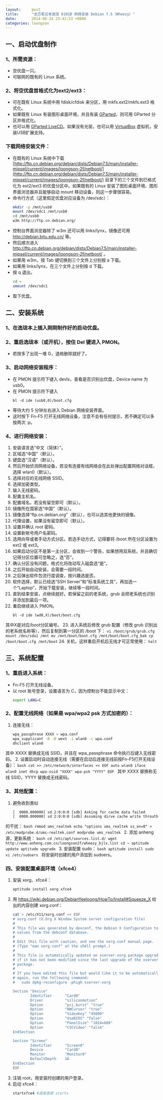 ```yaml
---
layout:     post
title:      "龙芯笔记本逸珑 8101B 网络安装 Debian 7.5（Wheezy）"
date:       2014-06-14 23:41:23 +0800
categories: loongson
---
```

## 一、启动优盘制作
### 1、所需资源：
- 空优盘一只。
- 可联网的既有的 Linux 系统。

<!--more-->

### 2、将空优盘首格式化为ext2/ext3：
- 可在既有 Linux 系统中用 fdisk/cfdisk 来分区，用 mkfs.ext2/mkfs.ext3 格式化。
- 如果既有 Linux 有装图形桌面环境，并且有装 [GParted](http://gparted.org/)，则可用 GParted 分区并格式化。
- 也可以用 [GParted LiveCD](http://gparted.org/download.php)。如果没有光驱，也可以用 [VirtualBox](https://www.virtualbox.org/) 虚拟机，安装USB扩展支持。

### 下载网络安装文件：
- 在既有的 Linux 系统中下载 [http://ftp.cn.debian.org/debian/dists/Debian7.5/main/installer-mipsel/current/images/loongson-2f/netboot/](http://ftp.cn.debian.org/debian/dists/Debian7.5/main/installer-mipsel/current/images/loongson-2f/netboot/) 目录下的三个文件到已格式化为 ext2/ext3 的优盘分区中。如果既有的 Linux 安装了图形桌面环境、图形界面浏览器并且能够自动 mount 移动设备，则这一步骤很容易。
- 命令行方式（这里假定优盘对应设备为 /dev/sdc）：
    ```bash
    mkdir -p /mnt/usb0
    mount /dev/sdc1 /mnt/usb0
    cd /mnt/usb0
    w3m http://ftp.cn.debian.org/
    ```
- 控制台界面浏览器除了 w3m 还可以用 links/lynx，镜像还可用 http://debian.bjtu.edu.cn/ 等。
- 然后顺次进入 http://ftp.cn.debian.org/debian/dists/Debian7.5/main/installer-mipsel/current/images/loongson-2f/netboot/ 。
- 如果用 w3m，按 Tab 键切换到三个文件上分别按 a 下载。
- 如果用 links/lynx，在三个文件上分别按 d 下载。
- 按 q 退出。
    ```bash
    cd ~  
    umount /dev/sdc1  
    ```
- 取下优盘。

## 二、安装系统
### 1、在逸珑本上插入刚刚制作好的启动优盘。
### 2、重启逸珑本（或开机），按住 Del 键进入 PMON。
- 若按多了出现一堆 G，退格删除就好了。

### 3、启动网络安装程序：
- 在 PMON 提示符下键入 devls，查看是否识别出优盘，Device name 为 usb0。
- 在 PMON 提示符下键入
    ```
    bl -d ide (usb0,0)/boot.cfg
    ```
- 等待大约 5 分钟左右进入 Debian 网络安装界面。
- 这时按下 Fn-F5 打开无线网络设备，注意不会有任何提示，若不确定可以多按两次 :p。

### 4、进行网络安装：
1. 安装语言选“中文（简体）”。
2. 区域选“中国”（默认）。
3. 键盘选“汉语”（默认）。
4. 然后开始侦测网络设备，若没有连接有线网络会在此处弹出配置网络对话框，选择 wlan0（默认）。
5. 选择对应的无线网络 SSID。
6. 选择加密类型。
7. 输入无线密码。
8. 配置主机名。
9. 配置域名，若没有留空即可（默认）。
10. 镜像所在国家选“中国”（默认）。
11. 镜像选择“ftp.cn.debian.org”（默认），也可以选其他更快的镜像。
12. 代理设置，如果没有留空即可（默认）。
13. 设置并确认 root 密码。
14. 设置新账号用户名密码。
15. 选用向导或者手动方式分区。若选手动方式，记得要将 /boot 所在分区设置为 ext2 或 ext3。
16. 如果启动分区不是第一主分区，会收到一个警告，如果想用双系统，并且确切记得分区位置可忽略之，选“否”。
17. 确认分区没有问题，格式化将改动写入磁盘选“是”。
18. 之后开始自动安装，会需要一段时间。
19. 之后弹出软件包流行度调查，按兴趣选是否。
20. 软件选择，默认已经选“SSH Server”和“标准系统工具”，再加选一个“Laptop”，开始下载安装，继续等一段时间。
21. 直到结束安装，点继续就好。若保留之前的老系统，grub 会把老系统也识别并添加到最后一项。
22. 重启继续进入 PMON。
    ```
    bl -d ide (wd0,X)/boot/boot.cfg
    ```
其中X是对应/boot分区编号。
23. 进入系统后修改 grub 配置（修改 grub 识别出的老系统名称等），然后复制到第一分区的 /boot 下：
    ```
    vi /boot/grub/grub.cfg
    mount /dev/sda1 /mnt
    mv /mnt/boot/boot.cfg /mnt/boot/boot.cfg_bak
    cp /boot/boot.cfg /mnt/boot
    ```
24. 关机，这样重启开机后无线才可正常使用：
    ```
    halt
    ```

## 三、系统配置
### 1、重启进入系统：
- Fn-F5 打开无线设备。
- 以 root 账号登录，设置语言为 C，因为控制台不能显示中文：
    ```bash
    export LANG=C
    ```

### 2、配置无线网络（如果是 wpa/wpa2 psk 方式加密的）：
1. 连接无线：
    ```bash
    wpa_passphrase XXXX > wpa.conf
    wpa_supplicant -B -D wext -i wlan0 -c wpa.conf 
    dhclient wlan0
    ```
其中 XXXX 替换成无线 SSID，并且在 wpa_passphrase 命令执行后键入无线密码。
2. 设置启动时自动连接无线（需要在启动后连接无线前按Fn-F5打开无线设备）：
    ```bash
    cat >> /etc/network/interfaces << EOF
    auto wlan0
    iface wlan0 inet dhcp
        wpa-ssid "XXXX"
        wpa-psk "YYYY"
    EOF
    ```
其中 XXXX 替换称无线 SSID，YYYY 替换成无线密码。

### 3、其他配置：
1. 避免收到类似
    ```
    [  0000.000000] sd 2:0:0:0 [sdb] Asking for cache data failed
    [  0000.000000] sd 2:0:0:0 [sdb] Assuming dirve cache write throuth
    ```
的干扰：
    ```bash
    rmmod ums_realtek
    echo "options ums_realtek ss_en=0" > /etc/modprobe.d/ums-realtek.conf
    modprobe ums_realtek
    ```
2. 添加 anheng 源，更新系统：
    ```bash
    cd /etc/apt/sources.list.d/
    wget http://www.anheng.com.cn/loongson2f/wheezy_bjlx.list
    cd ~
    aptitude update
    aptitude upgrade
    ```
3. 安装配置 sudo：
    ```bash
    aptitude install sudo
    vi /etc/sudoers
    ```
将安装时创建的用户添加到 sudoers。

### 四、安装配置桌面环境（xfce4）
1. 安装 xorg、xfce4：
    ```bash
    aptitude install xorg xfce4
    ```
2. 用 https://wiki.debian.org/DebianYeeloong/HowTo/Install#Squeeze_X 给出的内容创建 xorg.conf：
    ```bash
    cat > /etc/X11/xorg.conf << EOF
    # xorg.conf (X.Org X Window System server configuration file)
    #
    # This file was generated by dexconf, the Debian X Configuration tool, using
    # values from the debconf database.
    #
    # Edit this file with caution, and see the xorg.conf manual page.
    # (Type "man xorg.conf" at the shell prompt.)
    #
    # This file is automatically updated on xserver-xorg package upgrades *only*
    # if it has not been modified since the last upgrade of the xserver-xorg
    # package.
    #
    # If you have edited this file but would like it to be automatically updated
    # again, run the following command:
    #   sudo dpkg-reconfigure -phigh xserver-xorg
    
    Section "Device"
            Identifier      "Card0"
            Driver          "siliconmotion"
            Option          "pci_burst" "true"
            Option          "HWCursor" "true"
            Option          "VideoKey" "45000"
            Option          "UseBIOS" "false"
            Option          "PanelSize" "1024x600"
            Option          "CSCVideo" "false"
    EndSection
    
    Section "Screen"
            Identifier      "Screen0"
            Device          "Card0"
            Monitor         "Monitor0"
            DefaultDepth    16
    EndSection
    EOF
    ```
3. 注销 root，用安装时创建的用户登录。
4. 启动 xfce4：
    ```bash
    startxfce4 #或者直接 startx
    ```

